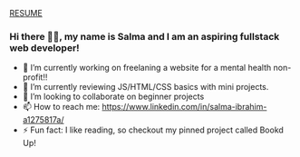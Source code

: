 <!--
[![MasterHead](https://i.pinimg.com/originals/e0/30/16/e030160be5376609c9fc10c3837fa18a.gif)]
-->


[RESUME](https://github.com/salmy101/Resume/blob/main/SalmaIbrahim.pdf) 
### Hi there 👋🏾, my name is Salma and I am an aspiring fullstack web developer!
- 🔭 I’m currently working on freelaning a website for a mental health non-profit!!
- 🌱 I’m currently reviewing JS/HTML/CSS basics with mini projects.
- 👯 I’m looking to collaborate on beginner projects
- 📫 How to reach me: https://www.linkedin.com/in/salma-ibrahim-a1275817a/
- ⚡ Fun fact: I like reading, so checkout my pinned project called Bookd Up!

<!--
**salmy101/salmy101** is a ✨ _special_ ✨ repository because its `README.md` (this file) appears on your GitHub profile.
Here are some ideas to get you started:
- 🔭 I’m currently working on my portfolio!
- 🌱 I’m currently reviewing JS/HTML/CSS basics with mini projects.
- 👯 I’m looking to collaborate on projects
- 📫 How to reach me: https://www.linkedin.com/in/salma-ibrahim-a1275817a/
- ⚡ Fun fact: I like reading, so checkout my pinned project called Bookd Up!
-->
